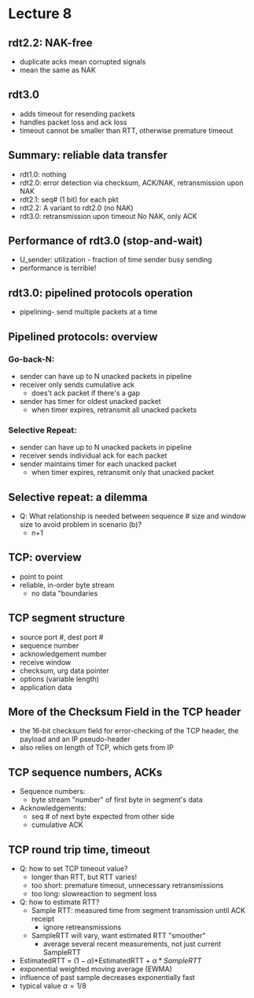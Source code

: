 # Lecture 8

## rdt2.2: NAK-free
- duplicate acks mean corrupted signals
- mean the same as NAK

## rdt3.0
- adds timeout for resending packets
- handles packet loss and ack loss
- timeout cannot be smaller than RTT, otherwise premature timeout

## Summary: reliable data transfer
- rdt1.0: nothing
- rdt2.0: error detection via checksum, ACK/NAK, retransmission upon NAK
- rdt2.1: seq# (1 bit) for each pkt
- rdt2.2: A variant to rdt2.0 (no NAK)
- rdt3.0: retransmission upon timeout No NAK, only ACK

## Performance of rdt3.0 (stop-and-wait)
- U_sender: utilization - fraction of time sender busy sending
- performance is terrible!

## rdt3.0: pipelined protocols operation
- pipelining- send multiple packets at a time

## Pipelined protocols: overview
### Go-back-N:
- sender can have up to N unacked packets in pipeline
- receiver only sends cumulative ack
  - does't ack packet if there's a gap
- sender has timer for oldest unacked packet
  - when timer expires, retransmit all unacked packets
### Selective Repeat:
- sender can have up to N unacked packets in pipeline
- receiver sends individual ack for each packet
- sender maintains timer for each unacked packet
  - when timer expires, retransmit only that unacked packet

## Selective repeat: a dilemma
- Q: What relationship is needed between sequence # size and window size to avoid problem in scenario (b)?
  - n+1

## TCP: overview
- point to point
- reliable, in-order byte stream
  - no data "boundaries

## TCP segment structure
- source port #, dest port #
- sequence number
- acknowledgement number
- receive window
- checksum, urg data pointer
- options (variable length)
- application data

## More of the Checksum Field in the TCP header
- the 16-bit checksum field for error-checking of the TCP header, the payload and an IP pseudo-header
- also relies on length of TCP, which gets from IP

## TCP sequence numbers, ACKs
- Sequence numbers:
  - byte stream "number" of first byte in segment's data
- Acknowledgements:
  - seq # of next byte expected from other side
  - cumulative ACK

## TCP round trip time, timeout
- Q: how to set TCP timeout value?
  - longer than RTT, but RTT varies!
  - too short: premature timeout, unnecessary retransmissions
  - too long: slowreaction to segment loss
- Q: how to estimate RTT?
  - Sample RTT: measured time from segment transmission until ACK receipt 
    - ignore retreansmissions
  - SampleRTT will vary, want estimated RTT "smoother"
    - average several recent measurements, not just current SampleRTT
- EstimatedRTT = $(1-\alpha)*$EstimatedRTT + $\alpha*SampleRTT$
- exponential weighted moving average (EWMA)
- influence of past sample decreases exponentially fast
- typical value $\alpha = 1/8$